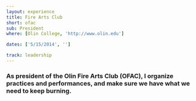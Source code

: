 ```yaml
---
layout: experience
title: Fire Arts Club
short: ofac
sub: President
where: [Olin College, 'http://www.olin.edu']

dates: ['5/15/2014', '']

track: leadership
---
```


### As president of the Olin Fire Arts Club (OFAC), I organize practices and performances, and make sure we have what we need to keep burning.